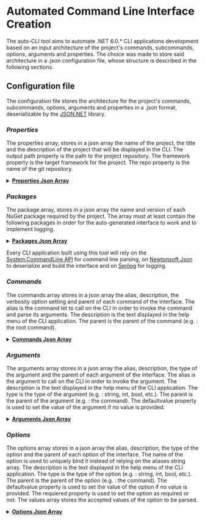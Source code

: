 # Automated Command Line Interface Creation

The auto-CLI tool aims to automate .NET 6.0.\* CLI applications development based on an input architecture of the project's commands, subcommands, options, arguments and properties.
The choice was made to store said architecture in a .json configuration file, whose structure is described in the following sections.

## Configuration file

The configuration file stores the architecture for the project's commands, subcommands, options, arguments and properties in a .json format, deserializable by the [JSON.NET](https://www.newtonsoft.com) library.

### _Properties_

The properties array, stores in a json array the name of the project, the title and the description of the project that will be displayed in the CLI. The output path property is the path to the project repository. The framework property is the target framework for the project. The repo property is the name of the git repository.

<details>
<summary><b><u>
Properties Json Array
</u></b></summary>

```json
"Properties": [
    {
      "Name": "name",
      "Title": "boxed title",
      "Description": "project description",
      "OutputPath": "/repos/name/",
      "Framework": "net6.0",
      "Repo": "repo-name"
    }
  ],
```

</details>

### _Packages_

The package array, stores in a json array the name and version of each NuGet package required by the project. The array must at least contain the following packages in order for the auto-generated interface to work and to implement logging.

<details>
<summary><b><u>
Packages Json Array
</u></b></summary>

```json
"Packages": [
    {
      "Name": "System.CommandLine",
      "Version": "--prerelease"
    },
    {
      "Name": "Newtonsoft.Json",
      "Version": "--prerelease"
    },
    {
      "Name": "Serilog",
      "Version": "--prerelease"
    },
    {
      "Name": "Serilog.Sinks.Console",
      "Version": "--prerelease"
    },
    {
      "Name": "Serilog.Sinks.File",
      "Version": "--prerelease"
    },
    {
      "Name": "Sentry",
      "Version": null
    },
    {
      "Name": "Package.Name",
      "Version": "--version"
    }
  ]
```

</details>

Every CLI application built using this tool will rely on the [System.CommandLine API](https://github.com/dotnet/command-line-api) for command line parsing, on [Newtonsoft.Json](https://www.newtonsoft.com/json) to deserialize and build the interface and on [Serilog](https://serilog.net/) for logging.

### _Commands_

The commands array stores in a json array the alias, description, the verbosity option setting and parent of each command of the interface. The alias is the command let to call on the CLI in order to invoke the command and parse its arguments. The description is the text displayed in the help menu of the CLI application. The parent is the parent of the command (e.g. : the root command).

<details>
<summary><b><u>
Commands Json Array
</u></b></summary>

```json
  "Commands": [
    {
      "Alias": "alias",
      "Parent": "parent",
      "Description": "description"
    }
  ]
```

</details>

### _Arguments_

The arguments array stores in a json array the alias, description, the type of the argument and the parent of each argument of the interface. The alias is the argument to call on the CLI in order to invoke the argument. The description is the text displayed in the help menu of the CLI application. The type is the type of the argument (e.g. : string, int, bool, etc.). The parent is the parent of the argument (e.g. : the command). The defaultvalue property is used to set the value of the argument if no value is provided.

<details>
<summary><b><u>
Arguments Json Array
</u></b></summary>

```json
  "Arguments": [
    {
      "Alias": "<name>",
      "Type": "Type",
      "Command": "command-alias",
      "Defaultvalue": null,
      "Description": "description"
    }
  ]
```

</details>

### _Options_

The options array stores in a json array the alias, description, the type of the option and the parent of each option of the interface. The name of the option is used to uniquely bind it instead of relying on the aliases string array. The description is the text displayed in the help menu of the CLI application. The type is the type of the option (e.g. : string, int, bool, etc.). The parent is the parent of the option (e.g. : the command). The defaultvalue property is used to set the value of the option if no value is provided. The requiered property is used to set the option as required or not.
The values array stores the accepted values of the option to be parsed.

<details>
<summary><b><u>
Options Json Array
</u></b></summary>

```json
  "Options": [
    {
      "Name": "name",
      "Aliases": ["--option", "-o"],
      "Type": "Type",
      "Command": "command-alias",
      "Required": "bool",
      "Defaultvalue": "string",
      "Description": "description",
      "Values": ["value1", "value2"]
    }
  ]
```

</details>
